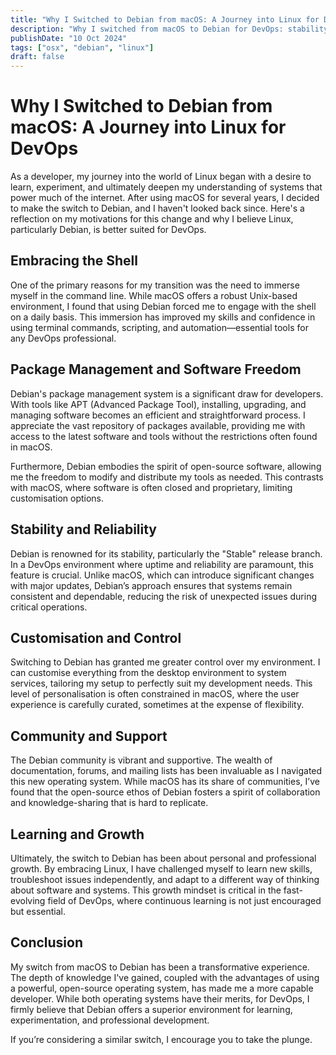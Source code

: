 ```yaml
---
title: "Why I Switched to Debian from macOS: A Journey into Linux for DevOps"
description: "Why I switched from macOS to Debian for DevOps: stability, customisation, and improved command line skills.."
publishDate: "10 Oct 2024"
tags: ["osx", "debian", "linux"]
draft: false
---
```


# Why I Switched to Debian from macOS: A Journey into Linux for DevOps

As a developer, my journey into the world of Linux began with a desire to learn, experiment, and ultimately deepen my understanding of systems that power much of the internet. After using macOS for several years, I decided to make the switch to Debian, and I haven't looked back since. Here's a reflection on my motivations for this change and why I believe Linux, particularly Debian, is better suited for DevOps.

## Embracing the Shell

One of the primary reasons for my transition was the need to immerse myself in the command line. While macOS offers a robust Unix-based environment, I found that using Debian forced me to engage with the shell on a daily basis. This immersion has improved my skills and confidence in using terminal commands, scripting, and automation—essential tools for any DevOps professional.

## Package Management and Software Freedom

Debian's package management system is a significant draw for developers. With tools like APT (Advanced Package Tool), installing, upgrading, and managing software becomes an efficient and straightforward process. I appreciate the vast repository of packages available, providing me with access to the latest software and tools without the restrictions often found in macOS.

Furthermore, Debian embodies the spirit of open-source software, allowing me the freedom to modify and distribute my tools as needed. This contrasts with macOS, where software is often closed and proprietary, limiting customisation options.

## Stability and Reliability

Debian is renowned for its stability, particularly the "Stable" release branch. In a DevOps environment where uptime and reliability are paramount, this feature is crucial. Unlike macOS, which can introduce significant changes with major updates, Debian’s approach ensures that systems remain consistent and dependable, reducing the risk of unexpected issues during critical operations.

## Customisation and Control

Switching to Debian has granted me greater control over my environment. I can customise everything from the desktop environment to system services, tailoring my setup to perfectly suit my development needs. This level of personalisation is often constrained in macOS, where the user experience is carefully curated, sometimes at the expense of flexibility.

## Community and Support

The Debian community is vibrant and supportive. The wealth of documentation, forums, and mailing lists has been invaluable as I navigated this new operating system. While macOS has its share of communities, I’ve found that the open-source ethos of Debian fosters a spirit of collaboration and knowledge-sharing that is hard to replicate.

## Learning and Growth

Ultimately, the switch to Debian has been about personal and professional growth. By embracing Linux, I have challenged myself to learn new skills, troubleshoot issues independently, and adapt to a different way of thinking about software and systems. This growth mindset is critical in the fast-evolving field of DevOps, where continuous learning is not just encouraged but essential.

## Conclusion

My switch from macOS to Debian has been a transformative experience. The depth of knowledge I've gained, coupled with the advantages of using a powerful, open-source operating system, has made me a more capable developer. While both operating systems have their merits, for DevOps, I firmly believe that Debian offers a superior environment for learning, experimentation, and professional development.

If you’re considering a similar switch, I encourage you to take the plunge.
